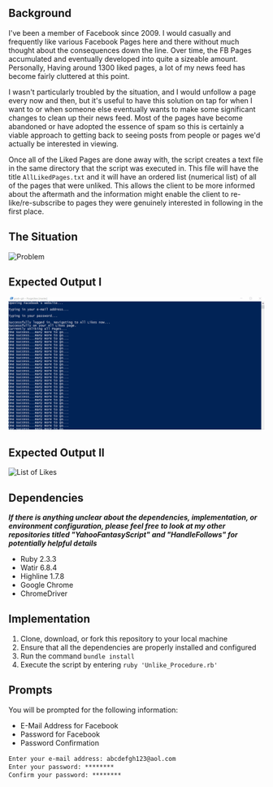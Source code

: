## Background

I've been a member of Facebook since 2009. I would casually and frequently like various Facebook Pages here and there without much thought about the consequences down the line. Over time, the FB Pages accumulated and eventually developed into quite a sizeable amount. Personally, Having around 1300 liked pages, a lot of my news feed has become fairly cluttered at this point.

I wasn't particularly troubled by the situation, and I would unfollow a page every now and then, but it's useful to have this solution on tap for when I want to or when someone else eventually wants to make some significant changes to clean up their news feed. Most of the pages have become abandoned or have adopted the essence of spam so this is certainly a viable approach to getting back to seeing posts from people or pages we'd actually be interested in viewing.

Once all of the Liked Pages are done away with, the script creates a text file in the same directory that the script was executed in. This file will have the title `AllLikedPages.txt` and it will have an ordered list (numerical list) of all of the pages that were unliked. This allows the client to be more informed about the aftermath and the information might enable the client to re-like/re-subscribe to pages they were genuinely interested in following in the first place.

## The Situation

![Problem](Misc/FBLikesDisplay.gif)

## Expected Output I

![Solution](Misc/FBLikesOutput.gif)

## Expected Output II

![List of Likes](Misc/FBLikesOutputTextFile.gif)

## Dependencies
***If there is anything unclear about the dependencies, implementation, or environment configuration, please feel free to look at my other repositories titled "YahooFantasyScript" and "HandleFollows" for potentially helpful details***

- Ruby 2.3.3
- Watir 6.8.4
- Highline 1.7.8
- Google Chrome
- ChromeDriver

## Implementation

1) Clone, download, or fork this repository to your local machine
2) Ensure that all the dependencies are properly installed and configured
3) Run the command `bundle install`
4) Execute the script by entering `ruby 'Unlike_Procedure.rb'`

## Prompts

You will be prompted for the following information:
- E-Mail Address for Facebook
- Password for Facebook
- Password Confirmation

```
Enter your e-mail address: abcdefgh123@aol.com
Enter your password: ********
Confirm your password: ********
```
